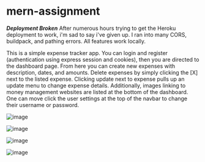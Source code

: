 # mern-assignment

***Deployment Broken***
After numerous hours trying to get the Heroku deployment to work, i'm sad to say i've given up.
I ran into many CORS, buildpack, and pathing errors. All features work locally.

This is a simple expense tracker app.  You can login and register (authentication using express session
and cookies), then you are directed to the dashboard page. From here you can create new expenses with
description, dates, and amounts. Delete expenses by simply clicking the [X] next to the listed expense.
Clicking update next to expense pulls up an update menu to change expense details. Additionally, images
linking to money management websites are listed at the bottom of the dashboard. One can move click the
user settings at the top of the navbar to change their username or password.

![image](https://user-images.githubusercontent.com/68364120/118608925-7b25d400-b777-11eb-9ed3-6b953c7da621.png)

![image](https://user-images.githubusercontent.com/68364120/118609164-b6280780-b777-11eb-9b81-6334ba0f0269.png)

![image](https://user-images.githubusercontent.com/68364120/118612253-d3120a00-b77a-11eb-9c1f-9f31d5c2c75b.png)

![image](https://user-images.githubusercontent.com/68364120/118609386-ea032d00-b777-11eb-8c56-540d6c98eed3.png)


